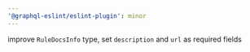 ```yaml
---
'@graphql-eslint/eslint-plugin': minor
---
```


improve `RuleDocsInfo` type, set `description` and `url` as required fields
